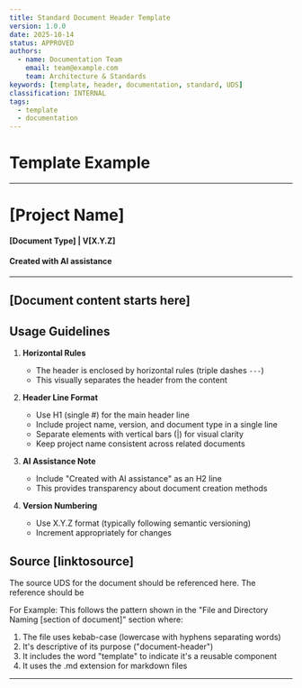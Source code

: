 ```yaml
---
title: Standard Document Header Template
version: 1.0.0
date: 2025-10-14
status: APPROVED
authors:
  - name: Documentation Team
    email: team@example.com
    team: Architecture & Standards
keywords: [template, header, documentation, standard, UDS]
classification: INTERNAL
tags:
  - template
  - documentation
---
```


# Template Example

---
# [Project Name]
#### [Document Type] | V[X.Y.Z]
#### Created with AI assistance
---
[Document content starts here]
---

## Usage Guidelines

1. **Horizontal Rules**
   - The header is enclosed by horizontal rules (triple dashes `---`)
   - This visually separates the header from the content

2. **Header Line Format**
   - Use H1 (single #) for the main header line
   - Include project name, version, and document type in a single line
   - Separate elements with vertical bars (|) for visual clarity
   - Keep project name consistent across related documents

3. **AI Assistance Note**
   - Include "Created with AI assistance" as an H2 line
   - This provides transparency about document creation methods

4. **Version Numbering**
   - Use X.Y.Z format (typically following semantic versioning)
   - Increment appropriately for changes

## Source [linktosource]

The source UDS for the document should be referenced here. The reference should be 

For Example:
This follows the pattern shown in the "File and Directory Naming [section of document]" section where:

1. The file uses kebab-case (lowercase with hyphens separating words)
2. It's descriptive of its purpose ("document-header")
3. It includes the word "template" to indicate it's a reusable component
4. It uses the .md extension for markdown files
---